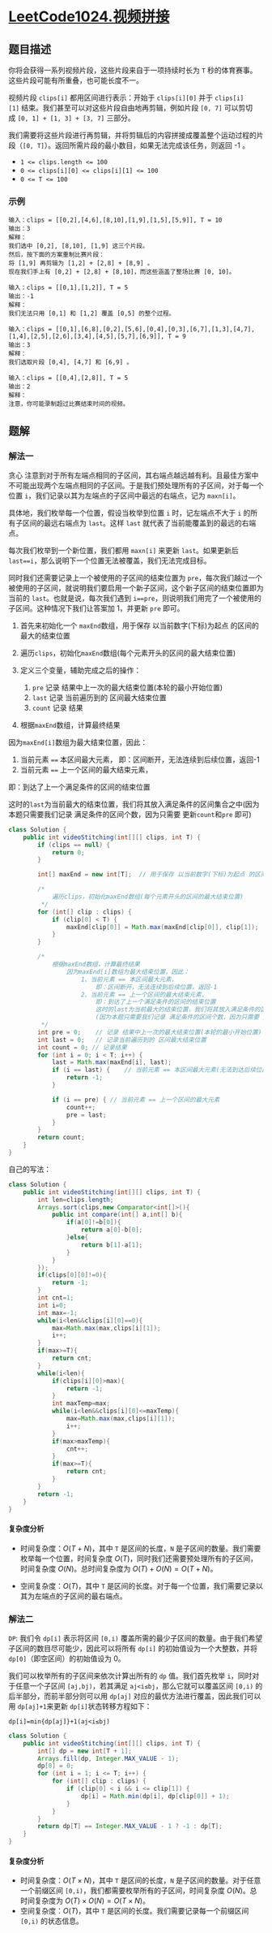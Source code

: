 # [LeetCode1024.视频拼接](https://leetcode-cn.com/problems/video-stitching/)
## 题目描述
你将会获得一系列视频片段，这些片段来自于一项持续时长为 `T` 秒的体育赛事。这些片段可能有所重叠，也可能长度不一。

视频片段 `clips[i]` 都用区间进行表示：开始于 `clips[i][0]` 并于 `clips[i][1]` 结束。我们甚至可以对这些片段自由地再剪辑，例如片段 `[0, 7]` 可以剪切成 `[0, 1] + [1, 3] + [3, 7]` 三部分。

我们需要将这些片段进行再剪辑，并将剪辑后的内容拼接成覆盖整个运动过程的片段（`[0, T]`）。返回所需片段的最小数目，如果无法完成该任务，则返回 -1 。

- `1 <= clips.length <= 100`
- `0 <= clips[i][0] <= clips[i][1] <= 100`
- `0 <= T <= 100`
### 示例
```
输入：clips = [[0,2],[4,6],[8,10],[1,9],[1,5],[5,9]], T = 10
输出：3
解释：
我们选中 [0,2], [8,10], [1,9] 这三个片段。
然后，按下面的方案重制比赛片段：
将 [1,9] 再剪辑为 [1,2] + [2,8] + [8,9] 。
现在我们手上有 [0,2] + [2,8] + [8,10]，而这些涵盖了整场比赛 [0, 10]。
```
```
输入：clips = [[0,1],[1,2]], T = 5
输出：-1
解释：
我们无法只用 [0,1] 和 [1,2] 覆盖 [0,5] 的整个过程。
```
```
输入：clips = [[0,1],[6,8],[0,2],[5,6],[0,4],[0,3],[6,7],[1,3],[4,7],[1,4],[2,5],[2,6],[3,4],[4,5],[5,7],[6,9]], T = 9
输出：3
解释： 
我们选取片段 [0,4], [4,7] 和 [6,9] 。
```
```
输入：clips = [[0,4],[2,8]], T = 5
输出：2
解释：
注意，你可能录制超过比赛结束时间的视频。
```
## 题解
### 解法一
贪心
注意到对于所有左端点相同的子区间，其右端点越远越有利。且最佳方案中不可能出现两个左端点相同的子区间。于是我们预处理所有的子区间，对于每一个位置 `i`，我们记录以其为左端点的子区间中最远的右端点，记为 `maxn[i]`。

具体地，我们枚举每一个位置，假设当枚举到位置 `i` 时，记左端点不大于 `i` 的所有子区间的最远右端点为 `last`。这样 `last` 就代表了当前能覆盖到的最远的右端点。

每次我们枚举到一个新位置，我们都用 `maxn[i]` 来更新 `last`。如果更新后 `last==i`，那么说明下一个位置无法被覆盖，我们无法完成目标。

同时我们还需要记录上一个被使用的子区间的结束位置为 `pre`，每次我们越过一个被使用的子区间，就说明我们要启用一个新子区间，这个新子区间的结束位置即为当前的 `last`。也就是说，每次我们遇到 `i==pre`，则说明我们用完了一个被使用的子区间。这种情况下我们让答案加 1，并更新 `pre` 即可。

1. 首先来初始化一个 `maxEnd`数组，用于保存 以当前数字(下标)为起点 的区间的 最大的结束位置
2. 遍历`clips`，初始化`maxEnd`数组(每个元素开头的区间的最大结束位置)
3. 定义三个变量，辅助完成之后的操作：

   1. `pre` 记录 结果中上一次的最大结束位置(本轮的最小开始位置)
   2. `last` 记录 当前遍历到的 区间最大结束位置
   3. `count` 记录 结果

4. 根据`maxEnd`数组，计算最终结果

因为`maxEnd[i]`数组为最大结束位置，因此：

1. 当前元素 `==` 本区间最大元素，
即：区间断开，无法连续到后续位置，返回-1
2. 当前元素 `==` 上一个区间的最大结束元素，

即：到达了上一个满足条件的区间的结束位置

这时的`last`为当前最大的结束位置，我们将其放入满足条件的区间集合之中(因为本题只需要我们记录 满足条件的区间个数，因为只需要 更新`count`和`pre` 即可)


```java
class Solution {
    public int videoStitching(int[][] clips, int T) {
        if (clips == null) {
            return 0;
        }

        int[] maxEnd = new int[T];  // 用于保存 以当前数字(下标)为起点 的区间的 最大的结束位置

        /*
            遍历clips，初始化maxEnd数组(每个元素开头的区间的最大结束位置)
         */
        for (int[] clip : clips) {
            if (clip[0] < T) {
                maxEnd[clip[0]] = Math.max(maxEnd[clip[0]], clip[1]);
            }
        }

        /*
            根据maxEnd数组，计算最终结果
                因为maxEnd[i]数组为最大结束位置，因此：
                    1、当前元素 == 本区间最大元素，
                        即：区间断开，无法连续到后续位置，返回-1
                    2、当前元素 == 上一个区间的最大结束元素，
                        即：到达了上一个满足条件的区间的结束位置
                        这时的last为当前最大的结束位置，我们将其放入满足条件的区间集合之中
                        (因为本题只需要我们记录 满足条件的区间个数，因为只需要 更新count和pre 即可)
         */
        int pre = 0;    // 记录 结果中上一次的最大结束位置(本轮的最小开始位置)
        int last = 0;   // 记录当前遍历到的 区间最大结束位置
        int count = 0; // 记录结果
        for (int i = 0; i < T; i++) {
            last = Math.max(maxEnd[i], last);
            if (i == last) {    // 当前元素 == 本区间最大元素(无法到达后续位置)
                return -1;
            }

            if (i == pre) { // 当前元素 == 上一个区间的最大元素
                count++;
                pre = last;
            }
        }
        return count;
    }
}
```
自己的写法：
```java
class Solution {
    public int videoStitching(int[][] clips, int T) {
        int len=clips.length;
        Arrays.sort(clips,new Comparator<int[]>(){
            public int compare(int[] a,int[] b){
                if(a[0]!=b[0]){
                    return a[0]-b[0];
                }else{
                    return b[1]-a[1];
                }
            }
        });
        if(clips[0][0]!=0){
            return -1;
        }
        int cnt=1;
        int i=0;
        int max=-1;
        while(i<len&&clips[i][0]==0){
            max=Math.max(max,clips[i][1]);
            i++;
        }
        if(max>=T){
            return cnt;
        }
        while(i<len){
            if(clips[i][0]>max){
                return -1;
            }
            int maxTemp=max;
            while(i<len&&clips[i][0]<=maxTemp){
                max=Math.max(max,clips[i][1]);
                i++;
            }
            if(max>maxTemp){
                cnt++;
            }
            if(max>=T){
                return cnt;
            }
        }
        return -1;
    }
}
```
#### 复杂度分析
- 时间复杂度：$O(T+N)$，其中 `T` 是区间的长度，`N` 是子区间的数量。我们需要枚举每一个位置，时间复杂度 $O(T)$，同时我们还需要预处理所有的子区间，时间复杂度 $O(N)$。总时间复杂度为 $O(T)+O(N)=O(T+N)$。

- 空间复杂度：$O(T)$，其中 `T` 是区间的长度。对于每一个位置，我们需要记录以其为左端点的子区间的最右端点。

### 解法二
`DP`:
我们令 `dp[i]` 表示将区间 `[0,i)` 覆盖所需的最少子区间的数量。由于我们希望子区间的数目尽可能少，因此可以将所有 `dp[i]` 的初始值设为一个大整数，并将 `dp[0]`（即空区间）的初始值设为 0。

我们可以枚举所有的子区间来依次计算出所有的 `dp` 值。我们首先枚举 `i`，同时对于任意一个子区间 `[aj,bj)`，若其满足 `aj<i≤bj`，那么它就可以覆盖区间 `[0,i)` 的后半部分，而前半部分则可以用 `dp[aj]` 对应的最优方法进行覆盖，因此我们可以用 `dp[aj]+1`来更新 `dp[i]`状态转移方程如下：

`dp[i]=min{dp[aj]}+1(aj<i≤bj)`

```java
class Solution {
    public int videoStitching(int[][] clips, int T) {
        int[] dp = new int[T + 1];
        Arrays.fill(dp, Integer.MAX_VALUE - 1);
        dp[0] = 0;
        for (int i = 1; i <= T; i++) {
            for (int[] clip : clips) {
                if (clip[0] < i && i <= clip[1]) {
                    dp[i] = Math.min(dp[i], dp[clip[0]] + 1);
                }
            }
        }
        return dp[T] == Integer.MAX_VALUE - 1 ? -1 : dp[T];
    }
}
```
#### 复杂度分析
- 时间复杂度：$O(T×N)$，其中 `T` 是区间的长度，`N` 是子区间的数量。对于任意一个前缀区间 `[0,i)`，我们都需要枚举所有的子区间，时间复杂度 $O(N)$。总时间复杂度为 $O(T)×O(N)=O(T×N)$。
- 空间复杂度：$O(T)$，其中 `T` 是区间的长度。我们需要记录每一个前缀区间 `[0,i)` 的状态信息。